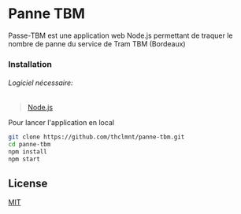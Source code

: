 # Panne TBM

Passe-TBM est une application web Node.js permettant de traquer le nombre de panne du service de Tram TBM (Bordeaux)



### Installation

###### Logiciel nécessaire:

> [Node.js](https://nodejs.org/)

Pour lancer l'application en local

```bash
git clone https://github.com/thclmnt/panne-tbm.git
cd panne-tbm
npm install
npm start
```

## License
[MIT](LICENSE)
